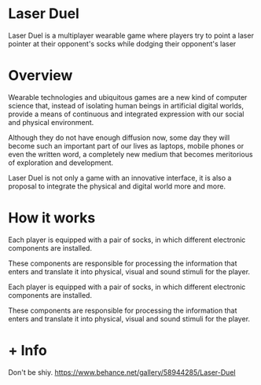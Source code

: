 # Laser Duel
Laser Duel is a multiplayer wearable game where players try to point a laser pointer at their opponent's socks while dodging their opponent's laser

# Overview

Wearable technologies and ubiquitous games are a new kind of computer science that, instead of isolating human beings in artificial digital worlds, provide a means of continuous and integrated expression with our social and physical environment.

Although they do not have enough diffusion now, some day they will become such an important part of our lives as laptops, mobile phones or even the written word, a completely new medium that becomes meritorious of exploration and development.

Laser Duel is not only a game with an innovative interface, it is also a proposal to integrate the physical and digital world more and more.

# How it works

Each player is equipped with a pair of socks, in which different electronic components are installed. 

These components are responsible for processing the information that enters and translate it into physical, visual and sound stimuli for the player.


Each player is equipped with a pair of socks, in which different electronic components are installed. 

These components are responsible for processing the information that enters and translate it into physical, visual and sound stimuli for the player.

# + Info
Don't be shiy.
https://www.behance.net/gallery/58944285/Laser-Duel
